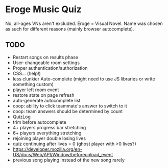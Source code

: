 # Eroge Music Quiz

No, all-ages VNs aren't excluded.
Eroge = Visual Novel.
Name was chosen as such for different reasons (mainly browser autocomplete).

## TODO
* Restart songs on results phase
* User-changeable room settings
* Proper authentication/authorization
* CSS... (help!)
* less clunkier Auto-complete (might need to use JS libraries or write something custom)
* player left room event
* restore state on page refresh
* auto-generate autocomplete list
* coop: ability to click teammate's answer to switch to it
* coop: team answers should be determined by count
* QuizLog
* trim before autocomplete
* 4+ players progress bar stretching
* 6+ players everything stretching
* rejoining player double losing lives
* quiz continuing after lives = 0 (ghost player with >0 lives?)
* https://developer.mozilla.org/en-US/docs/Web/API/Window/beforeunload_event
* previous song playing instead of the new song rarely
